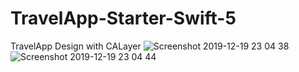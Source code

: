 # TravelApp-Starter-Swift-5
TravelApp Design with CALayer
![Screenshot 2019-12-19 23 04 38](https://user-images.githubusercontent.com/53354158/71209691-ddde1c00-22b4-11ea-9b68-fec9c1c0779e.png)
![Screenshot 2019-12-19 23 04 44](https://user-images.githubusercontent.com/53354158/71209692-ddde1c00-22b4-11ea-8a6e-d2055fa5b506.png)
